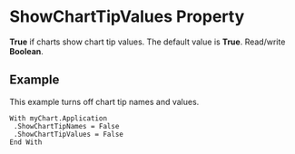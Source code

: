
# ShowChartTipValues Property

 **True** if charts show chart tip values. The default value is **True**. Read/write  **Boolean**.


## Example

This example turns off chart tip names and values.


```
With myChart.Application 
 .ShowChartTipNames = False 
 .ShowChartTipValues = False 
End With
```

